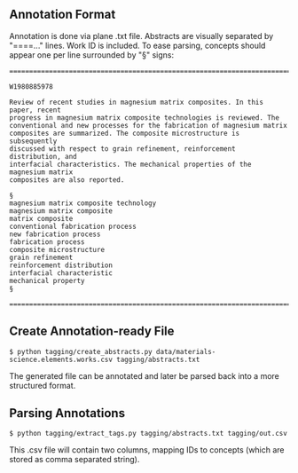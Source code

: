 ## Annotation Format

Annotation is done via plane .txt file. Abstracts are visually separated by "====..." lines. Work ID is included.
To ease parsing, concepts should appear one per line surrounded by "§" signs:

```
================================================================================

W1980885978

Review of recent studies in magnesium matrix composites. In this paper, recent
progress in magnesium matrix composite technologies is reviewed. The
conventional and new processes for the fabrication of magnesium matrix
composites are summarized. The composite microstructure is subsequently
discussed with respect to grain refinement, reinforcement distribution, and
interfacial characteristics. The mechanical properties of the magnesium matrix
composites are also reported.

§
magnesium matrix composite technology
magnesium matrix composite
matrix composite
conventional fabrication process
new fabrication process
fabrication process
composite microstructure
grain refinement
reinforcement distribution
interfacial characteristic
mechanical property
§

================================================================================
```

## Create Annotation-ready File

`$ python tagging/create_abstracts.py data/materials-science.elements.works.csv tagging/abstracts.txt`

The generated file can be annotated and later be parsed back into a more structured format.

## Parsing Annotations

`$ python tagging/extract_tags.py tagging/abstracts.txt tagging/out.csv`

This .csv file will contain two columns, mapping IDs to concepts (which are stored as comma separated string).
